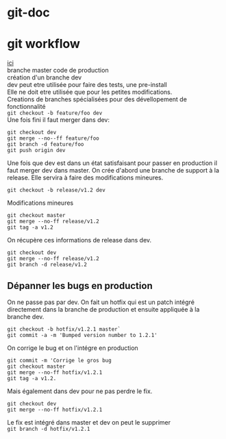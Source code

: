 # git-doc
# git workflow
[ici](https://www.synbioz.com/blog/tech/git-adopter-un-modele-de-versionnement-efficace)  
branche master code de production  
création d'un branche dev  
dev peut etre utilisée pour faire des tests, une pre-install  
Elle ne doit etre utilisée que pour les petites modifications.  
Creations de branches spécialisées pour des dévellopement de fonctionnalité  
`git checkout -b feature/foo dev`   
Une fois fini il faut merger dans dev:  

```
git checkout dev
git merge --no--ff feature/foo
git branch -d feature/foo
git push origin dev

```
Une fois que dev est dans un état satisfaisant pour passer en production il faut merger dev dans master.
On crée d'abord une branche de support à la release. Elle servira à faire des modifications mineures.  

`git checkout -b release/v1.2 dev`  

Modifications mineures 
 
```
git checkout master 
git merge --no-ff release/v1.2
git tag -a v1.2
```
 
On récupère ces informations de release dans dev.  

```
git checkout dev
git merge --no-ff release/v1.2
git branch -d release/v1.2
```

## Dépanner les bugs en production

On ne passe pas par dev. On fait un hotfix qui est un patch intégré directement dans la branche de production et ensuite appliquée à la branche dev. 

```
git checkout -b hotfix/v1.2.1 master`
git commit -a -m 'Bumped version number to 1.2.1'
```
On corrige le bug et on l'intégre en production

```
git commit -m 'Corrige le gros bug
git checkout master
git merge --no-ff hotfix/v1.2.1
git tag -a v1.2.

```

Mais également dans dev pour ne pas perdre le fix.

```
git checkout dev
git merge --no-ff hotfix/v1.2.1
```

Le fix est intégré dans master et dev on peut le supprimer  
`git branch -d hotfix/v1.2.1`